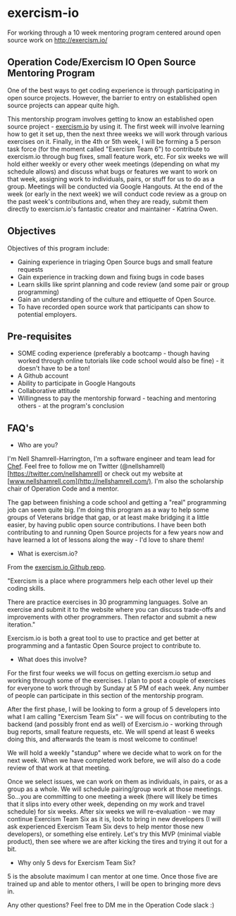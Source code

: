 # exercism-io
For working through a 10 week mentoring program centered around open source work on http://exercism.io/

## Operation Code/Exercism IO Open Source Mentoring Program

One of the best ways to get coding experience is through participating in open source projects.  However, the barrier to entry on established open source projects can appear quite high.

This mentorship program involves getting to know an established open source project - [exercism.io](http://exercism.io/) by using it.  The first week will involve learning how to get it set up, then the next three weeks we will work through various exercises on it.  Finally, in the 4th or 5th week, I will be forming a 5 person task force (for the moment called "Exercism Team 6") to contribute to exercism.io through bug fixes, small feature work, etc.  For six weeks we will hold either weekly or every other week meetings (depending on what my schedule allows) and discuss what bugs or features we want to work on that week, assigning work to individuals, pairs, or stuff for us to do as a group.  Meetings will be conducted via Google Hangouts.  At the end of the week (or early in the next week) we will conduct code review as a group on the past week's contributions and, when they are ready, submit them directly to exercism.io's fantastic creator and maintainer - Katrina Owen.

## Objectives

Objectives of this program include:

* Gaining experience in triaging Open Source bugs and small feature requests 
* Gain experience in tracking down and fixing bugs in code bases
* Learn skills like sprint planning and code review (and some pair or group programming)
* Gain an understanding of the culture and ettiquette of Open Source.
* To have recorded open source work that participants can show to potential employers.

## Pre-requisites
* SOME coding experience (preferably a bootcamp - though having worked through online tutorials like code school would also be fine) - it doesn't have to be a ton!
* A Github account
* Ability to participate in Google Hangouts
* Collaborative attitude
* Willingness to pay the mentorship forward - teaching and mentoring others - at the program's conclusion

## FAQ's

* Who are you?

I'm Nell Shamrell-Harrington, I'm a software engineer and team lead for [Chef](https://www.chef.io/).  Feel free to follow me on Twitter (@nellshamrell)[https://twitter.com/nellshamrell] or check out my website at [www.nellshamrell.com](http://nellshamrell.com/). I'm also the scholarship chair of Operation Code and a mentor.

The gap between finishing a code school and getting a "real" programming job can seem quite big.  I'm doing this program as a way to help some groups of Veterans bridge that gap, or at least make bridging it a little easier, by having public open source contributions.  I have been both contributing to and running Open Source projects for a few years now and have learned a lot of lessons along the way - I'd love to share them!

* What is exercism.io?

From the [exercism.io Github repo](https://github.com/exercism/exercism.io).  

"Exercism is a place where programmers help each other level up their coding skills.

There are practice exercises in 30 programming languages. Solve an exercise and submit it to the website where you can discuss trade-offs and improvements with other programmers. Then refactor and submit a new iteration."

Exercism.io is both a great tool to use to practice and get better at programming and a fantastic Open Source project to contribute to.

* What does this involve?

For the first four weeks we will focus on getting exercism.io setup and working through some of the exercises.  I plan to post a couple of exercises for everyone to work through by Sunday at 5 PM of each week.  Any number of people can participate in this section of the mentorship program.

After the first phase, I will be looking to form a group of 5 developers into what I am calling "Exercism Team Six" - we will focus on contributing to the backend (and possibly front end as well) of Exercism.io - working through bug reports, small feature requests, etc.  We will spend at least 6 weeks doing this, and afterwards the team is most welcome to continue!  

We will hold a weekly "standup" where we decide what to work on for the next week.  When we have completed work before, we will also do a code review of that work at that meeting.  

Once we select issues, we can work on them as individuals, in pairs, or as a group as a whole.  We will schedule pairing/group work at those meetings.  So...you are committing to one meeting a week (there will likely be times that it slips into every other week, depending on my work and travel schedule) for six weeks.  After six weeks we will re-evaluation - we may continue Exercism Team Six as it is, look to bring in new developers (I will ask experienced Exercism Team Six devs to help mentor those new developers), or something else entirely.  Let's try this MVP (minimal viable product), then see where we are after kicking the tires and trying it out for a bit.

* Why only 5 devs for Exercism Team Six?

5 is the absolute maximum I can mentor at one time.  Once those five are trained up and able to mentor others, I will be open to bringing more devs in.

Any other questions?  Feel free to DM me in the Operation Code slack :)
